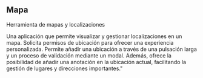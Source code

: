 ## Mapa

Herramienta de mapas y localizaciones

Una aplicación que permite visualizar y gestionar localizaciones en un mapa. Solicita permisos de ubicación para ofrecer una experiencia personalizada. Permite añadir una ubicación a través de una pulsación larga y un proceso de validación mediante un modal. Además, ofrece la posibilidad de añadir una anotación en la ubicación actual, facilitando la gestión de lugares y direcciones importantes."

